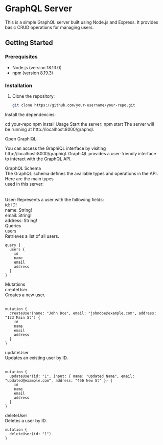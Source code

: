# GraphQL Server

This is a simple GraphQL server built using Node.js and Express. It provides basic CRUD operations for managing users.

## Getting Started

### Prerequisites

- Node.js (version 18.13.0)
- npm (version 8.19.3)

### Installation

1. Clone the repository:

   ```bash
   git clone https://github.com/your-username/your-repo.git

Install the dependencies:

cd your-repo
npm install
Usage
Start the server:
npm start
The server will be running at http://localhost:8000/graphql.

Open GraphiQL:

You can access the GraphiQL interface by visiting http://localhost:8000/graphiql. GraphiQL provides a user-friendly interface to interact with the GraphQL API.

GraphQL Schema<br>
The GraphQL schema defines the available types and operations in the API. Here are the main types <br>used in this server:<br>
<br><br>
User: Represents a user with the following fields:<br>
id: ID!<br>
name: String!<br>
email: String!<br>
address: String!<br>
Queries<br>
users<br>
Retrieves a list of all users.<br>
```
query {
  users {
    id
    name
    email
    address
  }
}

```
Mutations<br>
createUser<br>
Creates a new user.<br><br>

```
mutation {
  createUser(name: "John Doe", email: "johndoe@example.com", address: "123 Main St") {
    id
    name
    email
    address
  }
}
```

updateUser<br>
Updates an existing user by ID.<br><br>
```
mutation {
  updateUser(id: "1", input: { name: "Updated Name", email: "updated@example.com", address: "456 New St" }) {
    id
    name
    email
    address
  }
}
```
deleteUser<br>
Deletes a user by ID.<br>
```
mutation {
  deleteUser(id: "1")
}
```

